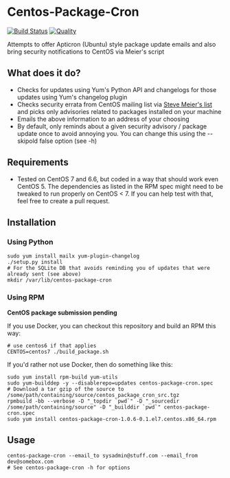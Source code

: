 # Centos-Package-Cron

[![Build Status](http://img.shields.io/travis/wied03/centos-package-cron/master.svg?style=flat)](http://travis-ci.org/wied03/centos-package-cron)
[![Quality](http://img.shields.io/codeclimate/github/wied03/centos-package-cron.svg?style=flat-square)](https://codeclimate.com/github/wied03/centos-package-cron)

Attempts to offer Apticron (Ubuntu) style package update emails and also bring security notifications to CentOS via Meier's script

## What does it do?

* Checks for updates using Yum's Python API and changelogs for those updates using Yum's changelog plugin
* Checks security errata from CentOS mailing list via [Steve Meier's list](http://cefs.steve-meier.de/errata.latest.xml) and picks only advisories related to packages installed on your machine
* Emails the above information to an address of your choosing
* By default, only reminds about a given security advisory / package update once to avoid annoying you.  You can change this using the --skipold false option (see -h)

## Requirements

* Tested on CentOS 7 and 6.6, but coded in a way that should work even CentOS 5. The dependencies as listed in the RPM spec might need to be tweaked to run properly on CentOS < 7. If you can help test with that, feel free to create a pull request.

## Installation

### Using Python

```shell
sudo yum install mailx yum-plugin-changelog
./setup.py install
# For the SQLite DB that avoids reminding you of updates that were already sent (see above)
mkdir /var/lib/centos-package-cron
```

### Using RPM

**CentOS package submission pending**

If you use Docker, you can checkout this repository and build an RPM this way:

```shell
# use centos6 if that applies
CENTOS=centos7 ./build_package.sh
```

If you'd rather not use Docker, then do something like this:
```shell
sudo yum install rpm-build yum-utils
sudo yum-builddep -y --disablerepo=updates centos-package-cron.spec
# Download a tar gzip of the source to /some/path/containing/source/centos_package_cron_src.tgz
rpmbuild -bb --verbose -D "_topdir `pwd`" -D "_sourcedir /some/path/containing/source" -D "_builddir `pwd`" centos-package-cron.spec
sudo yum install centos-package-cron-1.0.6-0.1.el7.centos.x86_64.rpm
```

## Usage

```shell
centos-package-cron --email_to sysadmin@stuff.com --email_from dev@somebox.com
# See centos-package-cron -h for options
```
